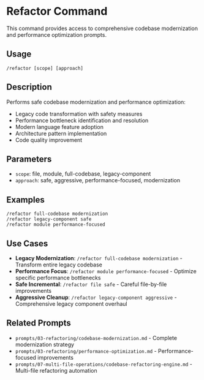 # Refactor Command

This command provides access to comprehensive codebase modernization and performance optimization prompts.

## Usage
```
/refactor [scope] [approach]
```

## Description
Performs safe codebase modernization and performance optimization:
- Legacy code transformation with safety measures
- Performance bottleneck identification and resolution
- Modern language feature adoption
- Architecture pattern implementation
- Code quality improvement

## Parameters
- `scope`: file, module, full-codebase, legacy-component
- `approach`: safe, aggressive, performance-focused, modernization

## Examples
```
/refactor full-codebase modernization
/refactor legacy-component safe
/refactor module performance-focused
```

## Use Cases
- **Legacy Modernization**: `/refactor full-codebase modernization` - Transform entire legacy codebase
- **Performance Focus**: `/refactor module performance-focused` - Optimize specific performance bottlenecks
- **Safe Incremental**: `/refactor file safe` - Careful file-by-file improvements
- **Aggressive Cleanup**: `/refactor legacy-component aggressive` - Comprehensive legacy component overhaul

## Related Prompts
- `prompts/03-refactoring/codebase-modernization.md` - Complete modernization strategy
- `prompts/03-refactoring/performance-optimization.md` - Performance-focused improvements
- `prompts/07-multi-file-operations/codebase-refactoring-engine.md` - Multi-file refactoring automation